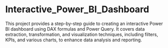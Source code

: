 # Interactive_Power_BI_Dashboard
This project provides a step-by-step guide to creating an interactive Power BI dashboard using DAX formulas and Power Query. It covers data extraction, transformation, and visualization techniques, including filters, KPIs, and various charts, to enhance data analysis and reporting.
